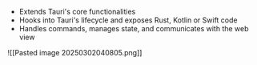- Extends Tauri's core functionalities
- Hooks into Tauri's lifecycle and exposes Rust, Kotlin or Swift code
- Handles commands, manages state, and communicates with the web view

![[Pasted image 20250302040805.png]]